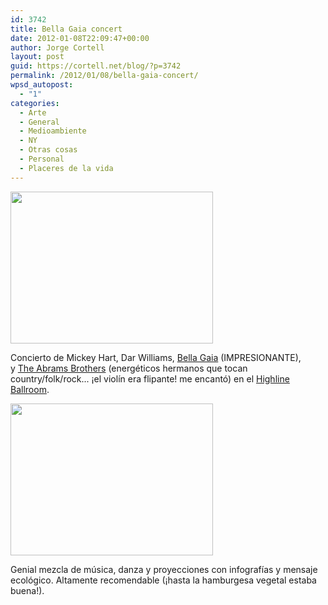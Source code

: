 ```yaml
---
id: 3742
title: Bella Gaia concert
date: 2012-01-08T22:09:47+00:00
author: Jorge Cortell
layout: post
guid: https://cortell.net/blog/?p=3742
permalink: /2012/01/08/bella-gaia-concert/
wpsd_autopost:
  - "1"
categories:
  - Arte
  - General
  - Medioambiente
  - NY
  - Otras cosas
  - Personal
  - Placeres de la vida
---
```

<img class="aligncenter" title="concert" src="https://lh3.googleusercontent.com/-tmaKgu9Y350/Two8X6VR4AI/AAAAAAAAAHg/TB25DDyq9ss/w324-h243-k/20120108_200047.jpg" alt="" width="324" height="243" />

Concierto de Mickey Hart, Dar Williams, <a title="https://bellagaia.com/" href="https://bellagaia.com/" target="_blank">Bella Gaia</a> (IMPRESIONANTE), y <a title="https://theabramsbrothers.com/" href="https://theabramsbrothers.com/" target="_blank">The Abrams Brothers</a> (energéticos hermanos que tocan country/folk/rock... ¡el violín era flipante! me encantó) en el <a title="https://highlineballroom.com/" href="https://highlineballroom.com/" target="_blank">Highline Ballroom</a>.

<img class="aligncenter" title="bella gaia" src="https://lh5.googleusercontent.com/-nlTrSz-RMTs/TwpD5Yd1nkI/AAAAAAAAAH0/jwIcLOVp738/w324-h243-k/20120108_203250.jpg" alt="" width="324" height="243" />

Genial mezcla de música, danza y proyecciones con infografías y mensaje ecológico. Altamente recomendable (¡hasta la hamburgesa vegetal estaba buena!).